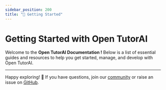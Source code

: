 ```yaml
---
sidebar_position: 200
title: "🚀 Getting Started"
---
```


# Getting Started with Open TutorAI

Welcome to the **Open TutorAI Documentation !** Below is a list of essential guides and resources to help you get started, manage, and develop with Open TutorAI.


---


Happy exploring! 🎉 If you have questions, join our [community](https://discord.gg/z5fMfrBzEF) or raise an issue on [GitHub](https://github.com/R2D-dev/open-tutor-ai-CE).
